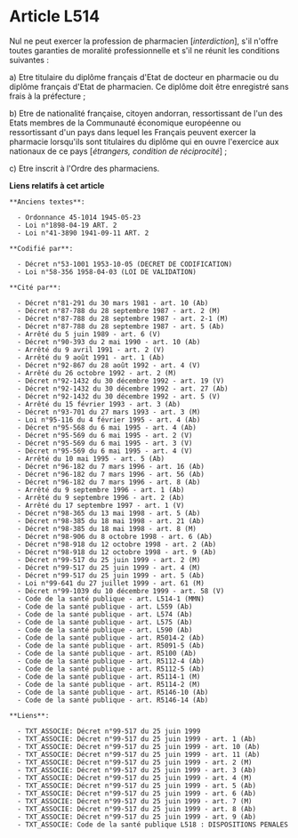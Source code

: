 # Article L514

Nul ne peut exercer la profession de pharmacien [*interdiction*], s'il n'offre toutes garanties de moralité professionnelle
et s'il ne réunit les conditions suivantes :

a) Etre titulaire du diplôme français d'Etat de docteur en pharmacie ou du diplôme français d'Etat de pharmacien. Ce diplôme
doit être enregistré sans frais à la préfecture ;

b) Etre de nationalité française, citoyen andorran, ressortissant de l'un des Etats membres de la Communauté économique
européenne ou ressortissant d'un pays dans lequel les Français peuvent exercer la pharmacie lorsqu'ils sont titulaires du
diplôme qui en ouvre l'exercice aux nationaux de ce pays [*étrangers, condition de réciprocité*] ;

c) Etre inscrit à l'Ordre des pharmaciens.

**Liens relatifs à cet article**

	**Anciens textes**:

	  - Ordonnance 45-1014 1945-05-23
	  - Loi n°1898-04-19 ART. 2
	  - Loi n°41-3890 1941-09-11 ART. 2

	**Codifié par**:

	  - Décret n°53-1001 1953-10-05 (DECRET DE CODIFICATION)
	  - Loi n°58-356 1958-04-03 (LOI DE VALIDATION)

	**Cité par**:

	  - Décret n°81-291 du 30 mars 1981 - art. 10 (Ab)
	  - Décret n°87-788 du 28 septembre 1987 - art. 2 (M)
	  - Décret n°87-788 du 28 septembre 1987 - art. 2-1 (M)
	  - Décret n°87-788 du 28 septembre 1987 - art. 5 (Ab)
	  - Arrêté du 5 juin 1989 - art. 6 (V)
	  - Décret n°90-393 du 2 mai 1990 - art. 10 (Ab)
	  - Arrêté du 9 avril 1991 - art. 2 (V)
	  - Arrêté du 9 août 1991 - art. 1 (Ab)
	  - Décret n°92-867 du 28 août 1992 - art. 4 (V)
	  - Arrêté du 26 octobre 1992 - art. 2 (M)
	  - Décret n°92-1432 du 30 décembre 1992 - art. 19 (V)
	  - Décret n°92-1432 du 30 décembre 1992 - art. 27 (Ab)
	  - Décret n°92-1432 du 30 décembre 1992 - art. 5 (V)
	  - Arrêté du 15 février 1993 - art. 3 (Ab)
	  - Décret n°93-701 du 27 mars 1993 - art. 3 (M)
	  - Loi n°95-116 du 4 février 1995 - art. 4 (Ab)
	  - Décret n°95-568 du 6 mai 1995 - art. 4 (Ab)
	  - Décret n°95-569 du 6 mai 1995 - art. 2 (V)
	  - Décret n°95-569 du 6 mai 1995 - art. 3 (V)
	  - Décret n°95-569 du 6 mai 1995 - art. 4 (V)
	  - Arrêté du 10 mai 1995 - art. 5 (Ab)
	  - Décret n°96-182 du 7 mars 1996 - art. 16 (Ab)
	  - Décret n°96-182 du 7 mars 1996 - art. 56 (Ab)
	  - Décret n°96-182 du 7 mars 1996 - art. 8 (Ab)
	  - Arrêté du 9 septembre 1996 - art. 1 (Ab)
	  - Arrêté du 9 septembre 1996 - art. 2 (Ab)
	  - Arrêté du 17 septembre 1997 - art. 1 (V)
	  - Décret n°98-365 du 13 mai 1998 - art. 5 (Ab)
	  - Décret n°98-385 du 18 mai 1998 - art. 21 (Ab)
	  - Décret n°98-385 du 18 mai 1998 - art. 8 (M)
	  - Décret n°98-906 du 8 octobre 1998 - art. 6 (Ab)
	  - Décret n°98-918 du 12 octobre 1998 - art. 2 (Ab)
	  - Décret n°98-918 du 12 octobre 1998 - art. 9 (Ab)
	  - Décret n°99-517 du 25 juin 1999 - art. 2 (M)
	  - Décret n°99-517 du 25 juin 1999 - art. 4 (M)
	  - Décret n°99-517 du 25 juin 1999 - art. 5 (Ab)
	  - Loi n°99-641 du 27 juillet 1999 - art. 61 (M)
	  - Décret n°99-1039 du 10 décembre 1999 - art. 58 (V)
	  - Code de la santé publique - art. L514-1 (MMN)
	  - Code de la santé publique - art. L559 (Ab)
	  - Code de la santé publique - art. L574 (Ab)
	  - Code de la santé publique - art. L575 (Ab)
	  - Code de la santé publique - art. L590 (Ab)
	  - Code de la santé publique - art. R5014-2 (Ab)
	  - Code de la santé publique - art. R5091-5 (Ab)
	  - Code de la santé publique - art. R5100 (Ab)
	  - Code de la santé publique - art. R5112-4 (Ab)
	  - Code de la santé publique - art. R5112-5 (Ab)
	  - Code de la santé publique - art. R5114-1 (M)
	  - Code de la santé publique - art. R5114-2 (M)
	  - Code de la santé publique - art. R5146-10 (Ab)
	  - Code de la santé publique - art. R5146-14 (Ab)

	**Liens**:

	  - TXT_ASSOCIE: Décret n°99-517 du 25 juin 1999
	  - TXT_ASSOCIE: Décret n°99-517 du 25 juin 1999 - art. 1 (Ab)
	  - TXT_ASSOCIE: Décret n°99-517 du 25 juin 1999 - art. 10 (Ab)
	  - TXT_ASSOCIE: Décret n°99-517 du 25 juin 1999 - art. 11 (Ab)
	  - TXT_ASSOCIE: Décret n°99-517 du 25 juin 1999 - art. 2 (M)
	  - TXT_ASSOCIE: Décret n°99-517 du 25 juin 1999 - art. 3 (Ab)
	  - TXT_ASSOCIE: Décret n°99-517 du 25 juin 1999 - art. 4 (M)
	  - TXT_ASSOCIE: Décret n°99-517 du 25 juin 1999 - art. 5 (Ab)
	  - TXT_ASSOCIE: Décret n°99-517 du 25 juin 1999 - art. 6 (Ab)
	  - TXT_ASSOCIE: Décret n°99-517 du 25 juin 1999 - art. 7 (M)
	  - TXT_ASSOCIE: Décret n°99-517 du 25 juin 1999 - art. 8 (Ab)
	  - TXT_ASSOCIE: Décret n°99-517 du 25 juin 1999 - art. 9 (Ab)
	  - TXT_ASSOCIE: Code de la santé publique L518 : DISPOSITIONS PENALES
